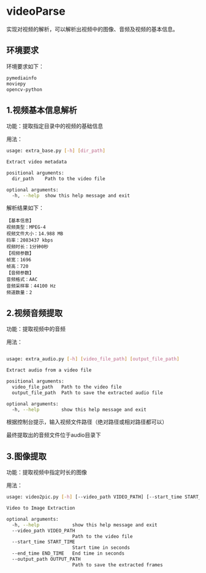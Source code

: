 # videoParse

实现对视频的解析，可以解析出视频中的图像、音频及视频的基本信息。



## 环境要求

环境要求如下：

```bash
pymediainfo
moviepy
opencv-python
```


## 1.视频基本信息解析

功能：提取指定目录中的视频的基础信息

用法：

```bash
usage: extra_base.py [-h] [dir_path]

Extract video metadata

positional arguments:
  dir_path    Path to the video file

optional arguments:
  -h, --help  show this help message and exit

```



解析结果如下：

```text
【基本信息】
视频类型：MPEG-4 
视频文件大小：14.988 MB 
码率：2083437 kbps
视频时长：1分钟0秒 
【视频参数】
帧宽：1696 
帧高：720 
【音频参数】
音频格式：AAC 
音频采样率：44100 Hz
频道数量：2 
```


## 2.视频音频提取

功能：提取视频中的音频

用法：

```bash

usage: extra_audio.py [-h] [video_file_path] [output_file_path]

Extract audio from a video file

positional arguments:
  video_file_path   Path to the video file
  output_file_path  Path to save the extracted audio file

optional arguments:
  -h, --help        show this help message and exit
```

根据控制台提示，输入视频文件路径（绝对路径或相对路径都可以）

最终提取出的音频文件位于audio目录下


## 3.图像提取


功能：提取视频中指定时长的图像

用法：

```bash
usage: video2pic.py [-h] [--video_path VIDEO_PATH] [--start_time START_TIME] [--end_time END_TIME] [--output_path OUTPUT_PATH]

Video to Image Extraction

optional arguments:
  -h, --help            show this help message and exit
  --video_path VIDEO_PATH
                        Path to the video file
  --start_time START_TIME
                        Start time in seconds
  --end_time END_TIME   End time in seconds
  --output_path OUTPUT_PATH
                        Path to save the extracted frames
```



